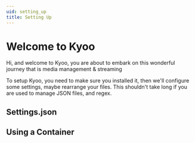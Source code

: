 ```yaml
---
uid: setting_up
title: Setting Up
---
```


# Welcome to Kyoo

Hi, and welcome to Kyoo, you are about to embark on this wonderful journey that is media management & streaming

To setup Kyoo, you need to make sure you installed it, then we'll configure some settings, maybe rearrange your files. This shouldn't take long if you are used to manage JSON files, and regex.

## Settings.json

## Using a Container